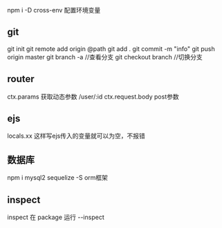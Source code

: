 npm i -D cross-env 配置环境变量

## git
git init 
git remote add origin @path
git add .
git commit -m "info"
git push origin master
git branch -a //查看分支
git checkout branch //切换分支

## router
ctx.params 获取动态参数 /user/:id
ctx.request.body post参数

## ejs
locals.xx 这样写ejs传入的变量就可以为空，不报错

## 数据库
npm i mysql2 sequelize -S orm框架

## inspect
inspect 在 package 运行 --inspect

